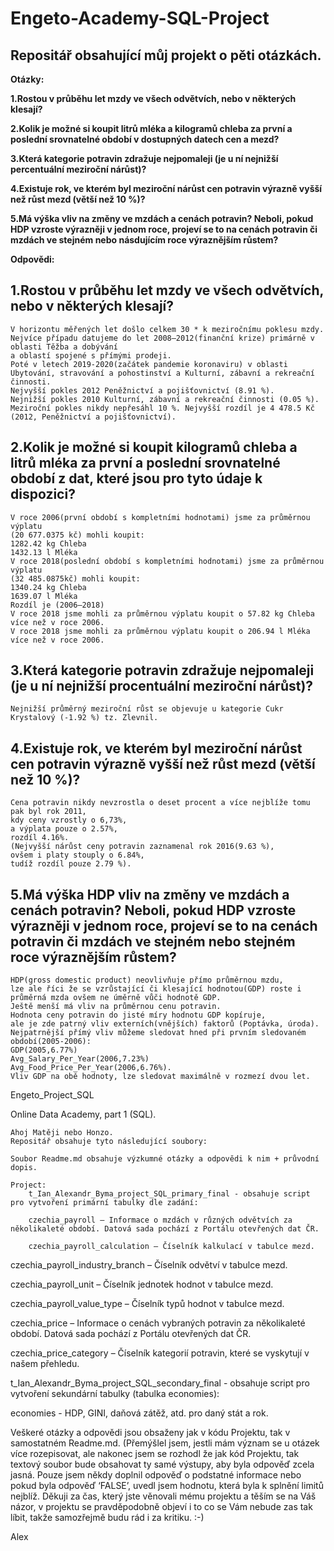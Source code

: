 # Engeto-Academy-SQL-Project
## Repositář obsahující můj projekt o pěti otázkách.

**Otázky:**

**1.Rostou v průběhu let mzdy ve všech odvětvích, nebo v některých klesají?**

**2.Kolik je možné si koupit litrů mléka a kilogramů chleba za první a poslední srovnatelné období v dostupných datech cen a mezd?**

**3.Která kategorie potravin zdražuje nejpomaleji (je u ní nejnižší percentuální meziroční nárůst)?**

**4.Existuje rok, ve kterém byl meziroční nárůst cen potravin výrazně vyšší než růst mezd (větší než 10 %)?**

**5.Má výška vliv na změny ve mzdách a cenách potravin? Neboli, pokud HDP vzroste výrazněji v jednom roce, projeví se to na cenách potravin či mzdách ve stejném nebo násdujícím roce výraznějším růstem?**

**Odpovědi:**

## 1.Rostou v průběhu let mzdy ve všech odvětvích, nebo v některých klesají?
    
    V horizontu měřených let došlo celkem 30 * k meziročnímu poklesu mzdy.
    Nejvíce případu datujeme do let 2008–2012(finanční krize) primárně v oblasti Těžba a dobývání  
    a oblastí spojené s přímými prodeji. 
    Poté v letech 2019-2020(začátek pandemie koronaviru) v oblasti Ubytování, stravování a pohostinství a Kulturní, zábavní a rekreační 
    činnosti.  
    Nejvyšší pokles 2012 Peněžnictví a pojišťovnictví (8.91 %). 
    Nejnižší pokles 2010 Kulturní, zábavní a rekreační činnosti (0.05 %). 
    Meziroční pokles nikdy nepřesáhl 10 %. Nejvyšší rozdíl je 4 478.5 Kč (2012, Peněžnictví a pojišťovnictví). 

## 2.Kolik je možné si koupit kilogramů chleba a litrů mléka za první a poslední srovnatelné období z dat, které jsou pro tyto údaje k dispozici?

    V roce 2006(první období s kompletními hodnotami) jsme za průměrnou výplatu  
    (20 677.0375 kč) mohli koupit: 
    1282.42 kg Chleba 
    1432.13 l Mléka 
    V roce 2018(poslední období s kompletními hodnotami) jsme za průměrnou výplatu  
    (32 485.0875kč) mohli koupit: 
    1340.24 kg Chleba  
    1639.07 l Mléka 
    Rozdíl je (2006–2018) 
    V roce 2018 jsme mohli za průměrnou výplatu koupit o 57.82 kg Chleba více než v roce 2006. 
    V roce 2018 jsme mohli za průměrnou výplatu koupit o 206.94 l Mléka více než v roce 2006. 

 ## 3.Která kategorie potravin zdražuje nejpomaleji (je u ní nejnižší procentuální meziroční nárůst)? 
 
    Nejnižší průměrný meziroční růst se objevuje u kategorie Cukr Krystalový (-1.92 %) tz. Zlevnil. 
 
 ## 4.Existuje rok, ve kterém byl meziroční nárůst cen potravin výrazně vyšší než růst mezd (větší než 10 %)? 
 
    Cena potravin nikdy nevzrostla o deset procent a více nejblíže tomu pak byl rok 2011, 
    kdy ceny vzrostly o 6,73%, 
    a výplata pouze o 2.57%, 
    rozdíl 4.16%. 
    (Nejvyšší nárůst ceny potravin zaznamenal rok 2016(9.63 %), 
    ovšem i platy stouply o 6.84%, 
    tudíž rozdíl pouze 2.79 %). 

 ## 5.Má výška HDP vliv na změny ve mzdách a cenách potravin? Neboli, pokud HDP vzroste výrazněji v jednom roce, projeví se to na cenách potravin či mzdách ve stejném nebo stejném roce výraznějším růstem?
   
    HDP(gross domestic product) neovlivňuje přímo průměrnou mzdu,
    lze ale říci že se vzrůstající či klesající hodnotou(GDP) roste i
    průměrná mzda ovšem ne úměrně vůči hodnotě GDP.
    Ještě menší má vliv na průměrnou cenu potravin.
    Hodnota ceny potravin do jisté míry hodnotu GDP kopíruje, 
    ale je zde patrný vliv externích(vnějších) faktorů (Poptávka, úroda).
    Nejpatrnější přímý vliv můžeme sledovat hned při prvním sledovaném období(2005-2006):
    GDP(2005,6.77%)
    Avg_Salary_Per_Year(2006,7.23%)
    Avg_Food_Price_Per_Year(2006,6.76%).
    Vliv GDP na obě hodnoty, lze sledovat maximálně v rozmezí dvou let.


Engeto_Project_SQL

Online Data Academy, part 1 (SQL).

    Ahoj Matěji nebo Honzo.
    Repositář obsahuje tyto následující soubory:
     
    Soubor Readme.md obsahuje výzkumné otázky a odpovědi k nim + průvodní dopis.

    Project: 
        t_Ian_Alexandr_Byma_project_SQL_primary_final - obsahuje script pro vytvoření primární tabulky dle zadání:

        czechia_payroll – Informace o mzdách v různých odvětvích za několikaleté období. Datová sada pochází z Portálu otevřených dat ČR.

        czechia_payroll_calculation – Číselník kalkulací v tabulce mezd.

czechia_payroll_industry_branch – Číselník odvětví v tabulce mezd.

czechia_payroll_unit – Číselník jednotek hodnot v tabulce mezd.

czechia_payroll_value_type – Číselník typů hodnot v tabulce mezd.

czechia_price – Informace o cenách vybraných potravin za několikaleté období. Datová sada pochází z Portálu otevřených dat ČR.

czechia_price_category – Číselník kategorií potravin, které se vyskytují v našem přehledu.

t_Ian_Alexandr_Byma_project_SQL_secondary_final - obsahuje script pro vytvoření sekundární tabulky (tabulka economies):

economies - HDP, GINI, daňová zátěž, atd. pro daný stát a rok.

Veškeré otázky a odpovědi jsou obsaženy jak v kódu Projektu, tak v samostatném Readme.md. (Přemýšlel jsem, jestli mám význam se u otázek více rozepisovat, ale nakonec jsem se rozhodl že jak kód Projektu, tak textový soubor bude obsahovat ty samé výstupy, aby byla odpověď zcela jasná. Pouze jsem někdy doplnil odpověď o podstatné informace nebo pokud byla odpověď ‘FALSE’, uvedl jsem hodnotu, která byla k splnění limitů nejblíž.
Děkuji za čas, který jste věnovali mému projektu a těším se na Váš názor, v projektu se pravděpodobně objeví i to co se Vám nebude zas tak líbit, takže samozřejmě budu rád i za kritiku. :-)


Alex
